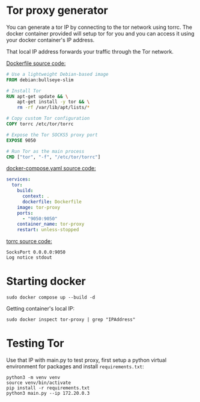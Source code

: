# Tor proxy generator

You can generate a tor IP by connecting to the tor network using torrc. The docker container provided will setup tor for you and you can access it using your docker container's IP address.

That local IP address forwards your traffic through the Tor network.

[Dockerfile source code:](./Dockerfile) 
```dockerfile
# Use a lightweight Debian-based image
FROM debian:bullseye-slim

# Install Tor
RUN apt-get update && \
    apt-get install -y tor && \
    rm -rf /var/lib/apt/lists/*

# Copy custom Tor configuration
COPY torrc /etc/tor/torrc

# Expose the Tor SOCKS5 proxy port
EXPOSE 9050

# Run Tor as the main process
CMD ["tor", "-f", "/etc/tor/torrc"]

```

[docker-compose.yaml source code:](./docker-compose.yaml)
```yaml
services:
  tor:
    build:
      context: .
      dockerfile: Dockerfile
    image: tor-proxy
    ports:
      - "9050:9050"
    container_name: tor-proxy
    restart: unless-stopped

```

[torrc source code:](./torrc)
```
SocksPort 0.0.0.0:9050
Log notice stdout
```

# Starting docker
```
sudo docker compose up --build -d
```

Getting container's local IP:
```
sudo docker inspect tor-proxy | grep "IPAddress"
```

# Testing Tor 
Use that IP with main.py to test proxy, first setup a python virtual environment for packages and install `requirements.txt`:
```
python3 -m venv venv
source venv/bin/activate
pip install -r requirements.txt
python3 main.py --ip 172.20.0.3
```




